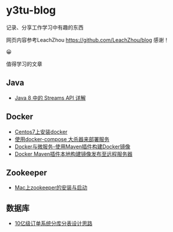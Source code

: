 # y3tu-blog
记录、分享工作学习中有趣的东西

网页内容参考LeachZhou  https://github.com/LeachZhou/blog
感谢！

:grinning:

值得学习的文章  
## Java  
- [Java 8 中的 Streams API 详解](https://www.ibm.com/developerworks/cn/java/j-lo-java8streamapi/)  

## Docker  
- [Centos7上安装docker](https://www.cnblogs.com/yufeng218/p/8370670.html)
- [使用docker-compose 大杀器来部署服务](https://www.cnblogs.com/neptunemoon/p/6512121.html)
- [Docker与微服务-使用Maven插件构建Docker镜像](https://blog.csdn.net/keketrtr/article/details/78042856)
- [Docker Maven插件本地构建镜像发布至远程服务器](https://blog.csdn.net/laravelshao/article/details/79773895)

## Zookeeper
- [Mac上zookeeper的安装与启动](https://www.jianshu.com/p/5491d16e6abd)

## 数据库
- [10亿级订单系统分库分表设计思路](https://mp.weixin.qq.com/s/EY1L-7GpZ8AVsaM8sdpgAw)
